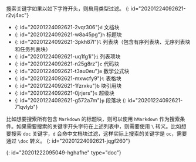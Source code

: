 搜索关键字如果以如下字符开头，则启用类型过滤。
{: id="20201224092621-r2vj4xc"}

* {: id="20201224092621-2vqr306"}`d` 文档块
* {: id="20201224092621-w8a45pg"}`h` 标题块
* {: id="20201224092621-3pkh87l"}`l` 列表块（包含有序列表块、无序列表块和任务列表块）
* {: id="20201224092621-uq1fg1i"}`i` 列表项块
* {: id="20201224092621-n25g8rz"}`c` 代码块
* {: id="20201224092621-t3au0eu"}`m` 数学公式块
* {: id="20201224092621-mxwcfy9"}`t` 表格块
* {: id="20201224092621-1fzrxku"}`b` 块引用块
* {: id="20201224092621-0jrjers"}`s` 超级块
* {: id="20201224092621-g572a7m"}`p` 段落块
{: id="20201224092621-71qvlyb"}

比如想要搜索所有包含 `Markdown` 的标题块，则可以使用 `hMarkdown` 作为搜索条件。如果需要搜索的关键字开头字符在上述列表中，则需要使用 `\` 转义。比如想要搜索 `doc` 关键字，`d` 会命中文档块过滤，这样实际上搜索的关键字是 `oc`，需要通过 `\doc` 转义。
{: id="20201224092621-jqgf260"}


{: id="20201222095049-hghafhe" type="doc"}
